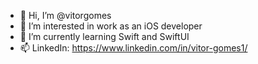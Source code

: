 - 👋 Hi, I’m @vitorgomes
- 👀 I’m interested in work as an iOS developer
- 🌱 I’m currently learning Swift and SwiftUI
- 📫 LinkedIn: https://www.linkedin.com/in/vitor-gomes1/

<!---
vitorgomes/vitorgomes is a ✨ special ✨ repository because its `README.md` (this file) appears on your GitHub profile.
You can click the Preview link to take a look at your changes.
--->
